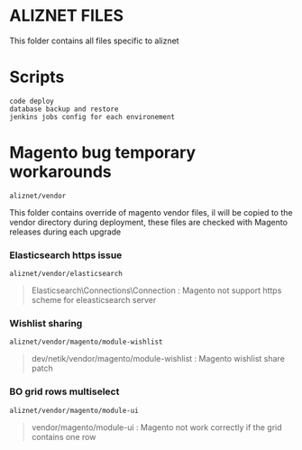 ALIZNET FILES
=================================================

This folder contains all files specific to aliznet

# Scripts
```
code deploy
database backup and restore
jenkins jobs config for each environement
```

# Magento bug temporary workarounds
```
aliznet/vendor
```
This folder contains override of magento vendor files, il will be copied to the vendor directory during deployment, these files are checked with Magento releases during each upgrade

### Elasticsearch https issue
```
aliznet/vendor/elasticsearch
```
> Elasticsearch\Connections\Connection : Magento not support https scheme for eleasticsearch server

### Wishlist sharing
```
aliznet/vendor/magento/module-wishlist
```
> dev/netik/vendor/magento/module-wishlist : Magento wishlist share patch

### BO grid rows multiselect 
```
aliznet/vendor/magento/module-ui
```
> vendor/magento/module-ui : Magento not work correctly if the grid contains one row